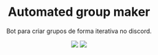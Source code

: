 
<h1 align="center">Automated group maker</h1>
<p align="center">Bot para criar grupos de forma iterativa no discord.</p>

<p align="center">
  <img src="https://img.shields.io/static/v1?label=Node.js&message=12.04&color=303030&style=for-the-badge&logo=ghost"/>
  <img src="https://img.shields.io/static/v1?label=Node.js&message=12.04&color=303030&style=for-the-badge&logo=ghost"/>
</p>